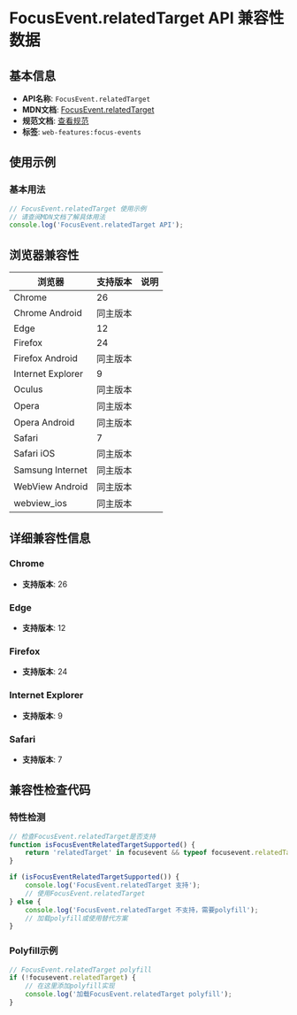 # FocusEvent.relatedTarget API 兼容性数据

## 基本信息

- **API名称**: `FocusEvent.relatedTarget`
- **MDN文档**: [FocusEvent.relatedTarget](https://developer.mozilla.org/docs/Web/API/FocusEvent/relatedTarget)
- **规范文档**: [查看规范](https://w3c.github.io/uievents/#dom-focusevent-relatedtarget)
- **标签**: `web-features:focus-events`

## 使用示例

### 基本用法

```javascript
// FocusEvent.relatedTarget 使用示例
// 请查阅MDN文档了解具体用法
console.log('FocusEvent.relatedTarget API');
```

## 浏览器兼容性

| 浏览器 | 支持版本 | 说明 |
|--------|----------|------|
| Chrome | 26 |  |
| Chrome Android | 同主版本 |  |
| Edge | 12 |  |
| Firefox | 24 |  |
| Firefox Android | 同主版本 |  |
| Internet Explorer | 9 |  |
| Oculus | 同主版本 |  |
| Opera | 同主版本 |  |
| Opera Android | 同主版本 |  |
| Safari | 7 |  |
| Safari iOS | 同主版本 |  |
| Samsung Internet | 同主版本 |  |
| WebView Android | 同主版本 |  |
| webview_ios | 同主版本 |  |

## 详细兼容性信息

### Chrome

- **支持版本**: 26

### Edge

- **支持版本**: 12

### Firefox

- **支持版本**: 24

### Internet Explorer

- **支持版本**: 9

### Safari

- **支持版本**: 7

## 兼容性检查代码

### 特性检测

```javascript
// 检查FocusEvent.relatedTarget是否支持
function isFocusEventRelatedTargetSupported() {
    return 'relatedTarget' in focusevent && typeof focusevent.relatedTarget === 'function';
}

if (isFocusEventRelatedTargetSupported()) {
    console.log('FocusEvent.relatedTarget 支持');
    // 使用FocusEvent.relatedTarget
} else {
    console.log('FocusEvent.relatedTarget 不支持，需要polyfill');
    // 加载polyfill或使用替代方案
}
```

### Polyfill示例

```javascript
// FocusEvent.relatedTarget polyfill
if (!focusevent.relatedTarget) {
    // 在这里添加polyfill实现
    console.log('加载FocusEvent.relatedTarget polyfill');
}
```

